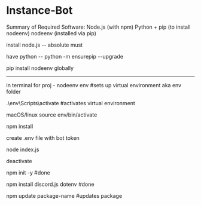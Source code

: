 # Instance-Bot

Summary of Required Software:
Node.js (with npm)
Python + pip (to install nodeenv)
nodeenv (installed via pip)

install node.js -- absolute must

have python -- python -m ensurepip --upgrade

pip install nodeenv globally

---

in terminal for proj - nodeenv env #sets up virtual environment aka env folder

.\env\Scripts\activate #activates virtual environment

macOS/linux source env/bin/activate

npm install

create .env file with bot token

node index.js

deactivate



npm init -y #done

npm install discord.js dotenv #done



npm update package-name #updates package